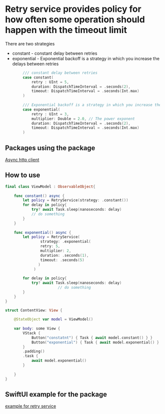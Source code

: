 # Retry service provides policy for how often some operation should happen with the timeout limit

There are two strategies
- constant - constant delay between retries
- exponential - Exponential backoff is a strategy in which you increase the delays between retries

```swift
        /// constant delay between retries
        case constant(
            retry : UInt = 5,
            duration: DispatchTimeInterval = .seconds(2),
            timeout: DispatchTimeInterval = .seconds(Int.max)
        )
        
        /// Exponential backoff is a strategy in which you increase the delays between retries.
        case exponential(
            retry : UInt = 3,
            multiplier: Double = 2.0, // The power exponent
            duration: DispatchTimeInterval = .seconds(2),
            timeout: DispatchTimeInterval = .seconds(Int.max)
        )

```

## Packages using the package

[Async http client](https://github.com/The-Igor/async-http-client)

## How to use

```swift
final class ViewModel : ObservableObject{
    
    func constant() async {
        let policy = RetryService(strategy: .constant())
        for delay in policy{
            try? await Task.sleep(nanoseconds: delay)
            // do something
        }
    }
    
    func exponential() async {
        let policy = RetryService(
                strategy: .exponential(
                retry: 5, 
                multiplier: 2, 
                duration: .seconds(1), 
                timeout: .seconds(5)
               )
             )
                
        for delay in policy{
            try? await Task.sleep(nanoseconds: delay)
                        // do something
        }
    }
}

struct ContentView: View {
    
    @StateObject var model = ViewModel()
    
    var body: some View {
        VStack {
            Button("constatnt") { Task { await model.constant() } }
            Button("exponential") { Task { await model.exponential() } }
        }
        .padding()
        .task {
            await model.exponential()
        }
        
    }
}
```


## SwiftUI example for the package

[example for retry service](https://github.com/The-Igor/retry-policy-service-example)
